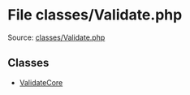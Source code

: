 File classes/Validate.php
=========

Source: [classes/Validate.php](https://github.com/PrestaShop/PrestaShop/blob/1.5.4.1/classes/Validate.php)


Classes
-------

* [ValidateCore](class.ValidateCore.md)

